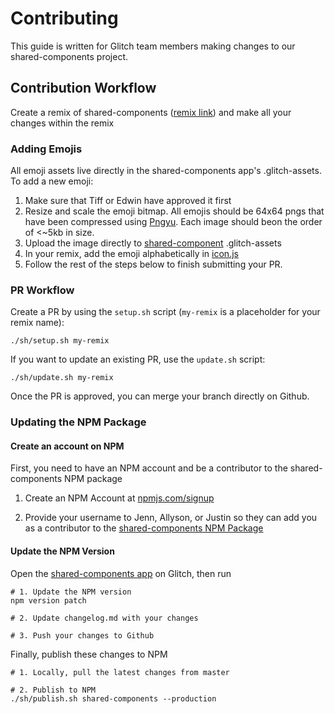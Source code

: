 # Contributing

This guide is written for Glitch team members making changes to our shared-components project.

## Contribution Workflow

Create a remix of shared-components ([remix link](https://glitch.com/edit/#!/remix/shared-components)) and make all your changes within the remix

### Adding Emojis

All emoji assets live directly in the shared-components app's .glitch-assets.  To add a new emoji:
1. Make sure that Tiff or Edwin have approved it first
2. Resize and scale the emoji bitmap.  All emojis should be 64x64 pngs that have been compressed using [Pngyu](https://nukesaq88.github.io/Pngyu/).  Each image should beon the order of <~5kb in size.
3. Upload the image directly to [shared-component](https://glitch.com/edit/#!/shared-components) .glitch-assets
4. In your remix, add the emoji alphabetically in [icon.js](https://glitch.com/edit/#!/plump-chime?path=lib/icon.js:162:15)
5. Follow the rest of the steps below to finish submitting your PR.

### PR Workflow

Create a PR by using the `setup.sh` script (`my-remix` is a placeholder for your remix name):

`./sh/setup.sh my-remix`

If you want to update an existing PR, use the `update.sh` script:

`./sh/update.sh my-remix`

Once the PR is approved, you can merge your branch directly on Github.

### Updating the NPM Package

#### Create an account on NPM

First, you need to have an NPM account and be a contributor to the shared-components NPM package

1. Create an NPM Account at [npmjs.com/signup](https://www.npmjs.com/signup)

2. Provide your username to Jenn, Allyson, or Justin so they can add you as a contributor to the [shared-components NPM Package](https://www.npmjs.com/package/@fogcreek/shared-components)


#### Update the NPM Version 

Open the [shared-components app](https://shared-components.glitch.me) on Glitch, then run

```
# 1. Update the NPM version
npm version patch

# 2. Update changelog.md with your changes

# 3. Push your changes to Github
```

Finally, publish these changes to NPM
```
# 1. Locally, pull the latest changes from master

# 2. Publish to NPM
./sh/publish.sh shared-components --production
```






